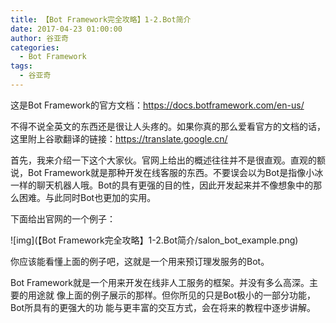 ```yaml
---
title: 【Bot Framework完全攻略】1-2.Bot简介
date: 2017-04-23 01:00:00
author: 谷亚奇
categories:
  - Bot Framework
tags:
  - 谷亚奇
---
```


这是Bot Framework的官方文档：https://docs.botframework.com/en-us/

不得不说全英文的东西还是很让人头疼的。如果你真的那么爱看官方的文档的话，这里附上谷歌翻译的链接：https://translate.google.cn/

<!-- More -->

首先，我来介绍一下这个大家伙。官网上给出的概述往往并不是很直观。直观的额说，Bot Framework就是那种开发在线客服的东西。不要误会以为Bot是指像小冰一样的聊天机器人哦。Bot的具有更强的目的性，因此开发起来并不像想象中的那么困难。与此同时Bot也更加的实用。

下面给出官网的一个例子：

![img](【Bot Framework完全攻略】1-2.Bot简介/salon_bot_example.png)

你应该能看懂上面的例子吧，这就是一个用来预订理发服务的Bot。

Bot Framework就是一个用来开发在线非人工服务的框架。并没有多么高深。主要的用途就
像上面的例子展示的那样。但你所见的只是Bot极小的一部分功能，Bot所具有的更强大的功
能与更丰富的交互方式，会在将来的教程中逐步讲解。
